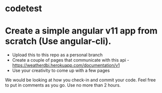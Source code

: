 # codetest

# Create a simple angular v11 app from scratch (Use angular-cli).  
- Upload this to this repo as a personal branch 
- Create a couple of pages that communicate with this api - https://weatherdbi.herokuapp.com/documentation/v1
- Use your creativity to come up with a few pages

We would be looking at how you check-in and commit your code. Feel free to put in comments as you go. Use no more than 2 hours.
